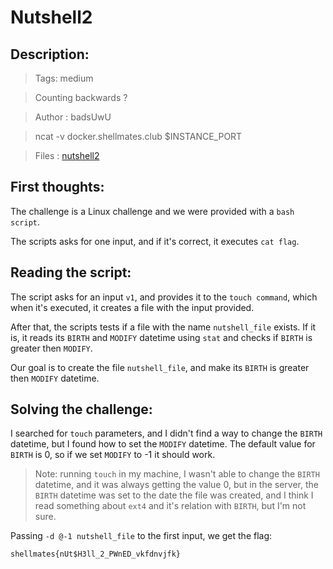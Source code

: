 # Nutshell2

## Description:

> Tags: medium

> Counting backwards ?

> Author : badsUwU

> ncat -v docker.shellmates.club $INSTANCE_PORT

> Files : [nutshell2](nutshell2)

## First thoughts:

The challenge is a Linux challenge and we were provided with a `bash script`.

The scripts asks for one input, and if it's correct, it executes `cat flag`.

## Reading the script:

The script asks for an input `v1`, and provides it to the `touch command`, which when it's executed, it creates a file with the input provided.

After that, the scripts tests if a file with the name `nutshell_file` exists. If it is, it reads its `BIRTH` and `MODIFY` datetime using `stat` and checks if `BIRTH` is greater then `MODIFY`.

Our goal is to create the file `nutshell_file`, and make its `BIRTH` is greater then `MODIFY` datetime.

## Solving the challenge:

I searched for `touch` parameters, and I didn't find a way to change the `BIRTH` datetime, but I found how to set the `MODIFY` datetime. The default value for `BIRTH` is 0, so if we set `MODIFY` to -1 it should work.

> Note: running `touch` in my machine, I wasn't able to change the `BIRTH` datetime, and it was always getting the value 0, but in the server, the `BIRTH` datetime was set to the date the file was created, and I think I read something about `ext4` and it's relation with `BIRTH`, but I'm not sure.

Passing `-d @-1 nutshell_file` to the first input, we get the flag:

```
shellmates{nUt$H3ll_2_PWnED_vkfdnvjfk}
```
